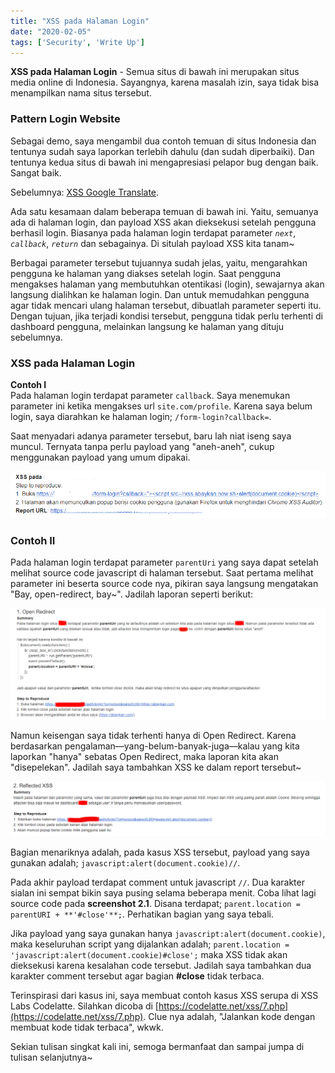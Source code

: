 ```yaml
---
title: "XSS pada Halaman Login"
date: "2020-02-05"
tags: ['Security', 'Write Up']
---
```


**XSS pada Halaman Login** - Semua situs di bawah ini merupakan situs media online di Indonesia. Sayangnya, karena masalah izin, saya tidak bisa menampilkan nama situs tersebut.

### Pattern Login Website

Sebagai demo, saya mengambil dua contoh temuan di situs Indonesia dan tentunya sudah saya laporkan terlebih dahulu (dan sudah diperbaiki). Dan tentunya kedua situs di bawah ini mengapresiasi pelapor bug dengan baik. Sangat baik.

Sebelumnya: [XSS Google Translate](https://akbar.kustirama.id/xss-google-translate/).

Ada satu kesamaan dalam beberapa temuan di bawah ini. Yaitu, semuanya ada di halaman login, dan payload XSS akan dieksekusi setelah pengguna berhasil login. Biasanya pada halaman login terdapat parameter _`next`_, _`callback`_, _`return`_ dan sebagainya. Di situlah payload XSS kita tanam~

Berbagai parameter tersebut tujuannya sudah jelas, yaitu, mengarahkan pengguna ke halaman yang diakses setelah login. Saat pengguna mengakses halaman yang membutuhkan otentikasi (login), sewajarnya akan langsung dialihkan ke halaman login. Dan untuk memudahkan pengguna agar tidak mencari ulang halaman tersebut, dibuatlah parameter seperti itu. Dengan tujuan, jika terjadi kondisi tersebut, pengguna tidak perlu terhenti di dashboard pengguna, melainkan langsung ke halaman yang dituju sebelumnya.

### XSS pada Halaman Login

**Contoh I**  
Pada halaman login terdapat parameter `callbac`k. Saya menemukan parameter ini ketika mengakses url `site.com/profile`. Karena saya belum login, saya diarahkan ke halaman login; `/form-login?callback=`.

Saat menyadari adanya parameter tersebut, baru lah niat iseng saya muncul. Ternyata tanpa perlu payload yang "aneh-aneh", cukup menggunakan payload yang umum dipakai.

![XSS pada Halaman Login](images/xss-login-1.png)

### Contoh II
Pada halaman login terdapat parameter `parentUri` yang saya dapat setelah melihat source code javascript di halaman tersebut. Saat pertama melihat parameter ini beserta source code nya, pikiran saya langsung mengatakan "Bay, open-redirect, bay~". Jadilah laporan seperti berikut:

![XSS pada Halaman Login](images/xss-login-2-fix-1024x361.png)

Namun keisengan saya tidak terhenti hanya di Open Redirect. Karena berdasarkan pengalaman—yang-belum-banyak-juga—kalau yang kita laporkan "hanya" sebatas Open Redirect, maka laporan kita akan "disepelekan". Jadilah saya tambahkan XSS ke dalam report tersebut~

![XSS pada Halaman Login](images/xss-login-3-fix.png)

Bagian menariknya adalah, pada kasus XSS tersebut, payload yang saya gunakan adalah; `javascript:alert(document.cookie)//`.

Pada akhir payload terdapat comment untuk javascript `//`. Dua karakter sialan ini sempat bikin saya pusing selama beberapa menit. Coba lihat lagi source code pada **screenshot 2.1**. Disana terdapat; `parent.location = parentURI + **'#close'**;`. Perhatikan bagian yang saya tebali.

Jika payload yang saya gunakan hanya `javascript:alert(document.cookie)`, maka keseluruhan script yang dijalankan adalah; `parent.location = 'javascript:alert(document.cookie)#close';` maka XSS tidak akan dieksekusi karena kesalahan code tersebut. Jadilah saya tambahkan dua karakter comment tersebut agar bagian **#close** tidak terbaca.

Terinspirasi dari kasus ini, saya membuat contoh kasus XSS serupa di XSS Labs Codelatte. Silahkan dicoba di [https://codelatte.net/xss/7.php](https://codelatte.net/xss/7.php). Clue nya adalah, "Jalankan kode dengan membuat kode tidak terbaca", wkwk.

Sekian tulisan singkat kali ini, semoga bermanfaat dan sampai jumpa di tulisan selanjutnya~